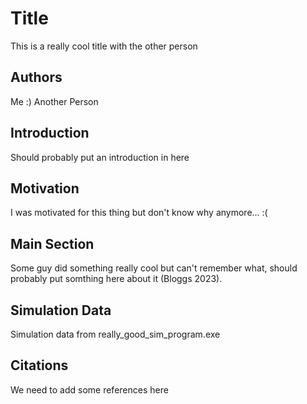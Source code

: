 # Title

This is a really cool title with the other person

## Authors
Me :)
Another Person

## Introduction
Should probably put an introduction in here

## Motivation
I was motivated for this thing but don't know why anymore... :(

## Main Section
Some guy did something really cool but can't remember what, should probably put somthing here about it (Bloggs 2023).

## Simulation Data
Simulation data from really_good_sim_program.exe

## Citations
We need to add some references here
